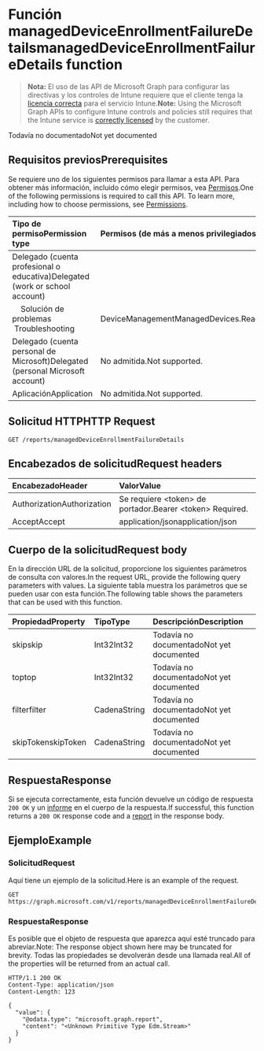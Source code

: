 # <a name="manageddeviceenrollmentfailuredetails-function"></a><span data-ttu-id="8d659-101">Función managedDeviceEnrollmentFailureDetails</span><span class="sxs-lookup"><span data-stu-id="8d659-101">managedDeviceEnrollmentFailureDetails function</span></span>

> <span data-ttu-id="8d659-102">**Nota:** El uso de las API de Microsoft Graph para configurar las directivas y los controles de Intune requiere que el cliente tenga la [licencia correcta](https://go.microsoft.com/fwlink/?linkid=839381) para el servicio Intune.</span><span class="sxs-lookup"><span data-stu-id="8d659-102">**Note:** Using the Microsoft Graph APIs to configure Intune controls and policies still requires that the Intune service is [correctly licensed](https://go.microsoft.com/fwlink/?linkid=839381) by the customer.</span></span>

<span data-ttu-id="8d659-103">Todavía no documentado</span><span class="sxs-lookup"><span data-stu-id="8d659-103">Not yet documented</span></span>
## <a name="prerequisites"></a><span data-ttu-id="8d659-104">Requisitos previos</span><span class="sxs-lookup"><span data-stu-id="8d659-104">Prerequisites</span></span>
<span data-ttu-id="8d659-p101">Se requiere uno de los siguientes permisos para llamar a esta API. Para obtener más información, incluido cómo elegir permisos, vea [Permisos](../../../concepts/permissions_reference.md).</span><span class="sxs-lookup"><span data-stu-id="8d659-p101">One of the following permissions is required to call this API. To learn more, including how to choose permissions, see [Permissions](../../../concepts/permissions_reference.md).</span></span>

|<span data-ttu-id="8d659-107">Tipo de permiso</span><span class="sxs-lookup"><span data-stu-id="8d659-107">Permission type</span></span>|<span data-ttu-id="8d659-108">Permisos (de más a menos privilegiados)</span><span class="sxs-lookup"><span data-stu-id="8d659-108">Permissions (from most to least privileged)</span></span>|
|:---|:---|
|<span data-ttu-id="8d659-109">Delegado (cuenta profesional o educativa)</span><span class="sxs-lookup"><span data-stu-id="8d659-109">Delegated (work or school account)</span></span>||
| <span data-ttu-id="8d659-110">&nbsp; &nbsp; Solución de problemas</span><span class="sxs-lookup"><span data-stu-id="8d659-110">&nbsp; &nbsp;Troubleshooting</span></span> | <span data-ttu-id="8d659-111">DeviceManagementManagedDevices.ReadWrite.All</span><span class="sxs-lookup"><span data-stu-id="8d659-111">DeviceManagementManagedDevices.ReadWrite.All</span></span>|
|<span data-ttu-id="8d659-112">Delegado (cuenta personal de Microsoft)</span><span class="sxs-lookup"><span data-stu-id="8d659-112">Delegated (personal Microsoft account)</span></span>|<span data-ttu-id="8d659-113">No admitida.</span><span class="sxs-lookup"><span data-stu-id="8d659-113">Not supported.</span></span>|
|<span data-ttu-id="8d659-114">Aplicación</span><span class="sxs-lookup"><span data-stu-id="8d659-114">Application</span></span>|<span data-ttu-id="8d659-115">No admitida.</span><span class="sxs-lookup"><span data-stu-id="8d659-115">Not supported.</span></span>|

## <a name="http-request"></a><span data-ttu-id="8d659-116">Solicitud HTTP</span><span class="sxs-lookup"><span data-stu-id="8d659-116">HTTP Request</span></span>
<!-- {
  "blockType": "ignored"
}
-->
``` http
GET /reports/managedDeviceEnrollmentFailureDetails
```

## <a name="request-headers"></a><span data-ttu-id="8d659-117">Encabezados de solicitud</span><span class="sxs-lookup"><span data-stu-id="8d659-117">Request headers</span></span>
|<span data-ttu-id="8d659-118">Encabezado</span><span class="sxs-lookup"><span data-stu-id="8d659-118">Header</span></span>|<span data-ttu-id="8d659-119">Valor</span><span class="sxs-lookup"><span data-stu-id="8d659-119">Value</span></span>|
|:---|:---|
|<span data-ttu-id="8d659-120">Authorization</span><span class="sxs-lookup"><span data-stu-id="8d659-120">Authorization</span></span>|<span data-ttu-id="8d659-121">Se requiere &lt;token&gt; de portador.</span><span class="sxs-lookup"><span data-stu-id="8d659-121">Bearer &lt;token&gt; Required.</span></span>|
|<span data-ttu-id="8d659-122">Accept</span><span class="sxs-lookup"><span data-stu-id="8d659-122">Accept</span></span>|<span data-ttu-id="8d659-123">application/json</span><span class="sxs-lookup"><span data-stu-id="8d659-123">application/json</span></span>|

## <a name="request-body"></a><span data-ttu-id="8d659-124">Cuerpo de la solicitud</span><span class="sxs-lookup"><span data-stu-id="8d659-124">Request body</span></span>
<span data-ttu-id="8d659-125">En la dirección URL de la solicitud, proporcione los siguientes parámetros de consulta con valores.</span><span class="sxs-lookup"><span data-stu-id="8d659-125">In the request URL, provide the following query parameters with values.</span></span>
<span data-ttu-id="8d659-126">La siguiente tabla muestra los parámetros que se pueden usar con esta función.</span><span class="sxs-lookup"><span data-stu-id="8d659-126">The following table shows the parameters that can be used with this function.</span></span>

|<span data-ttu-id="8d659-127">Propiedad</span><span class="sxs-lookup"><span data-stu-id="8d659-127">Property</span></span>|<span data-ttu-id="8d659-128">Tipo</span><span class="sxs-lookup"><span data-stu-id="8d659-128">Type</span></span>|<span data-ttu-id="8d659-129">Descripción</span><span class="sxs-lookup"><span data-stu-id="8d659-129">Description</span></span>|
|:---|:---|:---|
|<span data-ttu-id="8d659-130">skip</span><span class="sxs-lookup"><span data-stu-id="8d659-130">skip</span></span>|<span data-ttu-id="8d659-131">Int32</span><span class="sxs-lookup"><span data-stu-id="8d659-131">Int32</span></span>|<span data-ttu-id="8d659-132">Todavía no documentado</span><span class="sxs-lookup"><span data-stu-id="8d659-132">Not yet documented</span></span>|
|<span data-ttu-id="8d659-133">top</span><span class="sxs-lookup"><span data-stu-id="8d659-133">top</span></span>|<span data-ttu-id="8d659-134">Int32</span><span class="sxs-lookup"><span data-stu-id="8d659-134">Int32</span></span>|<span data-ttu-id="8d659-135">Todavía no documentado</span><span class="sxs-lookup"><span data-stu-id="8d659-135">Not yet documented</span></span>|
|<span data-ttu-id="8d659-136">filter</span><span class="sxs-lookup"><span data-stu-id="8d659-136">filter</span></span>|<span data-ttu-id="8d659-137">Cadena</span><span class="sxs-lookup"><span data-stu-id="8d659-137">String</span></span>|<span data-ttu-id="8d659-138">Todavía no documentado</span><span class="sxs-lookup"><span data-stu-id="8d659-138">Not yet documented</span></span>|
|<span data-ttu-id="8d659-139">skipToken</span><span class="sxs-lookup"><span data-stu-id="8d659-139">skipToken</span></span>|<span data-ttu-id="8d659-140">Cadena</span><span class="sxs-lookup"><span data-stu-id="8d659-140">String</span></span>|<span data-ttu-id="8d659-141">Todavía no documentado</span><span class="sxs-lookup"><span data-stu-id="8d659-141">Not yet documented</span></span>|



## <a name="response"></a><span data-ttu-id="8d659-142">Respuesta</span><span class="sxs-lookup"><span data-stu-id="8d659-142">Response</span></span>
<span data-ttu-id="8d659-143">Si se ejecuta correctamente, esta función devuelve un código de respuesta `200 OK` y un [informe](../resources/intune_shared_report.md) en el cuerpo de la respuesta.</span><span class="sxs-lookup"><span data-stu-id="8d659-143">If successful, this function returns a `200 OK` response code and a [report](../resources/intune_shared_report.md) in the response body.</span></span>

## <a name="example"></a><span data-ttu-id="8d659-144">Ejemplo</span><span class="sxs-lookup"><span data-stu-id="8d659-144">Example</span></span>
### <a name="request"></a><span data-ttu-id="8d659-145">Solicitud</span><span class="sxs-lookup"><span data-stu-id="8d659-145">Request</span></span>
<span data-ttu-id="8d659-146">Aquí tiene un ejemplo de la solicitud.</span><span class="sxs-lookup"><span data-stu-id="8d659-146">Here is an example of the request.</span></span>
``` http
GET https://graph.microsoft.com/v1/reports/managedDeviceEnrollmentFailureDetails(skip=4,top=3,filter='parameterValue',skipToken='parameterValue')
```

### <a name="response"></a><span data-ttu-id="8d659-147">Respuesta</span><span class="sxs-lookup"><span data-stu-id="8d659-147">Response</span></span>
<span data-ttu-id="8d659-148">Es posible que el objeto de respuesta que aparezca aquí esté truncado para abreviar.</span><span class="sxs-lookup"><span data-stu-id="8d659-148">Note: The response object shown here may be truncated for brevity.</span></span> <span data-ttu-id="8d659-149">Todas las propiedades se devolverán desde una llamada real.</span><span class="sxs-lookup"><span data-stu-id="8d659-149">All of the properties will be returned from an actual call.</span></span>

``` http
HTTP/1.1 200 OK
Content-Type: application/json
Content-Length: 123

{
  "value": {
    "@odata.type": "microsoft.graph.report",
    "content": "<Unknown Primitive Type Edm.Stream>"
  }
}
```




